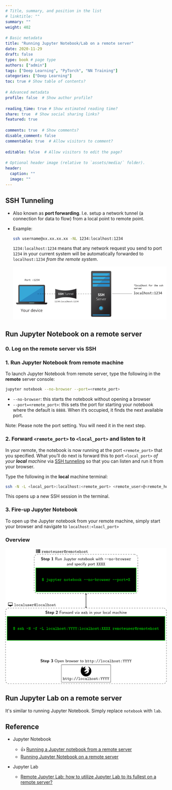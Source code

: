 ```yaml
---
# Title, summary, and position in the list
# linktitle: ""
summary: ""
weight: 402

# Basic metadata
title: "Running Jupyter Notebook/Lab on a remote server"
date: 2020-11-29
draft: false
type: book # page type
authors: ["admin"]
tags: ["Deep Learning", "PyTorch", "NN Training"]
categories: ["Deep Learning"]
toc: true # Show table of contents?

# Advanced metadata
profile: false  # Show author profile?

reading_time: true # Show estimated reading time?
share: true  # Show social sharing links?
featured: true

comments: true  # Show comments?
disable_comment: false
commentable: true  # Allow visitors to comment?  

editable: false  # Allow visitors to edit the page?  

# Optional header image (relative to `assets/media/` folder).
header:
  caption: ""
  image: ""
---
```


## **SSH Tunneling**

- Also known as **port forwarding**. I.e. setup a network tunnel (a connection for data to flow) from a local point to remote point.

- Example:

  ```bash
  ssh username@xx.xx.xx.xx -NL 1234:localhost:1234
  ```

  `1234:localhost:1234` means that any network request you send to port `1234` in your current system will be automatically forwarded to `localhost:1234` *from the remote system*.

  ![1*uGLPZIeLPkvvaRkVG1-tkw](https://raw.githubusercontent.com/EckoTan0804/upic-repo/master/uPic/1*uGLPZIeLPkvvaRkVG1-tkw.png)

## Run Jupyter Notebook on a remote server

### 0. Log on the remote server vis SSH

### 1. Run Jupyter Notebook from remote machine

To launch Jupyter Notebook from remote server, type the following in the **remote** server console:

```bash
jupyter notebook --no-browser --port=<remote_port>
```

- `--no-browser`: this starts the notebook without opening a browser
- `--port=<remote_port>`: this sets the port for starting your notebook where the default is `8888`. When it’s occupied, it finds the next available port.

Note: Please note the port setting. You will need it in the next step.

### 2. Forward `<remote_port>` to `<local_port>` and listen to it

In your remote, the notebook is now running at the port ``<remote_port>`` that you specified. What you’ll do next is forward this to port `<local_port>` *of your **local** machine* via [SSH tunneling](#ssh-tunnel) so that you can listen and run it from your browser.

Type the following in the **local** machine terminal:

```bash
ssh -N -L <local_port>:localhost:<remote_port> <remote_user>@<remote_host>
```

This opens up a new SSH session in the terminal.

### 3. Fire-up Jupyter Notebook

To open up the Jupyter notebook from your remote machine, simply start your browser and navigate to `localhost:<loacl_port>`

### Overview

<img src="https://raw.githubusercontent.com/EckoTan0804/upic-repo/master/uPic/jupyternotebook.png" alt="overview" style="zoom: 50%;" />



## Run Jupyter Lab on a remote server

It's similar to running Jupyter Notebook. Simply replace `notebook` with `lab`.

## Reference

- Jupyter Notebook
  - :thumbsup: [Running a Jupyter notebook from a remote server](https://ljvmiranda921.github.io/notebook/2018/01/31/running-a-jupyter-notebook/)
  - [Running Jupyter Notebook on a remote server](https://docs.anaconda.com/anaconda/user-guide/tasks/remote-jupyter-notebook/)

- Jupyter Lab
  - [Remote Jupyter Lab: how to utilize Jupyter Lab to its fullest on a remote server?](https://medium.com/spencerweekly/remote-jupyter-lab-how-to-utilize-jupyter-lab-to-its-fullest-on-a-remote-server-2a359159d2f6)

